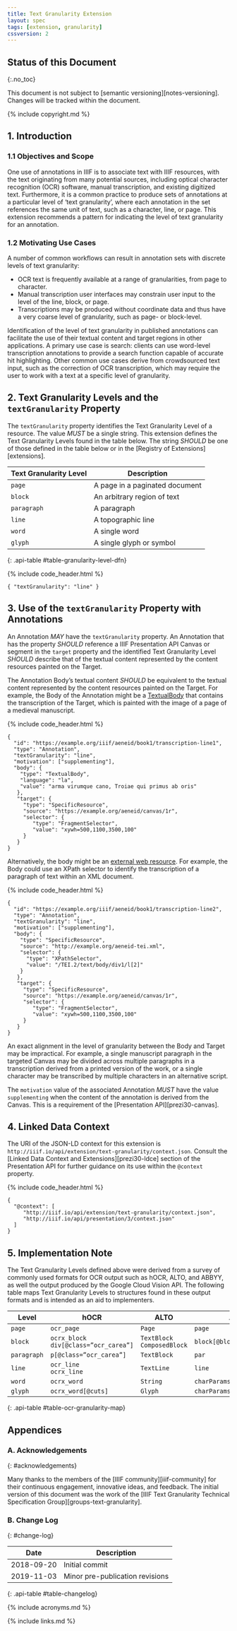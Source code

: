 ```yaml
---
title: Text Granularity Extension
layout: spec
tags: [extension, granularity]
cssversion: 2
---
```


## Status of this Document
{:.no_toc}

This document is not subject to [semantic versioning][notes-versioning].
Changes will be tracked within the document.

{% include copyright.md %}


## 1. Introduction

### 1.1 Objectives and Scope

One use of annotations in IIIF is to associate text with IIIF resources, with the text originating from many potential sources, including optical character recognition (OCR) software, manual transcription, and existing digitized text. Furthermore, it is a common practice to produce sets of annotations at a particular level of ‘text granularity’, where each annotation in the set references the same unit of text, such as a character, line, or page. This extension recommends a pattern for indicating the level of text granularity for an annotation.

### 1.2 Motivating Use Cases

A number of common workflows can result in annotation sets with discrete levels of text granularity:

- OCR text is frequently available at a range of granularities, from page to character.
- Manual transcription user interfaces may constrain user input to the level of the line,
block, or page.
- Transcriptions may be produced without coordinate data and thus have a very coarse level of granularity, such as page- or block-level.

Identification of the level of text granularity in published annotations can facilitate the use of their textual content and target regions in other applications.  A primary use case is search: clients can use word-level transcription annotations to provide a search function capable of accurate hit highlighting.  Other common use cases derive from crowdsourced text input, such as the correction of OCR transcription, which may require the user to work with a text at a specific level of granularity.

## 2. Text Granularity Levels and the `textGranularity` Property

The `textGranularity` property identifies the Text Granularity Level of a resource. The value _MUST_ be a single string. This extension defines the Text Granularity Levels found in the table below. The string _SHOULD_ be one of those defined in the table below or in the [Registry of Extensions][extensions].

| Text Granularity Level       |  Description   |
|------------------------------|-----------------
| `page`                       |  A page in a paginated document |
| `block`                      |  An arbitrary region of text    |
| `paragraph`                  |  A paragraph                    |
| `line`                       |  A topographic line             |
| `word`                       |  A single word                  |
| `glyph`                      |  A single glyph or symbol       |
{: .api-table #table-granularity-level-dfn}

{% include code_header.html %}
``` json-doc
{ "textGranularity": "line" }
```

## 3. Use of the `textGranularity` Property with Annotations

An Annotation _MAY_ have the `textGranularity` property. An Annotation that has the property _SHOULD_ reference a IIIF Presentation API Canvas or segment in the `target` property and the identified Text Granularity Level _SHOULD_ describe that of the textual content represented by the content resources painted on the Target.

The Annotation Body’s textual content _SHOULD_ be equivalent to the textual content represented by the content resources painted on the Target. For example, the Body of the Annotation might be a [TextualBody](https://www.w3.org/TR/annotation-model/#embedded-textual-body) that contains the transcription of the Target, which is painted with the image of a page of a medieval manuscript.

{% include code_header.html %}
``` json-doc
{
  "id": "https://example.org/iiif/aeneid/book1/transcription-line1",
  "type": "Annotation",
  "textGranularity": "line",
  "motivation": ["supplementing"],
  "body": {
    "type": "TextualBody",
    "language": "la",
    "value": "arma virumque cano, Troiae qui primus ab oris"
   },
   "target": {
     "type": "SpecificResource",
     "source": "https://example.org/aeneid/canvas/1r",
     "selector": {
        "type": "FragmentSelector",
        "value": "xywh=500,1100,3500,100"
     }
   }
}
```
Alternatively, the body might be an [external web resource](https://www.w3.org/TR/annotation-model/#external-web-resources).  For example, the Body could use an XPath selector to identify the transcription of a paragraph of text within an XML document.

{% include code_header.html %}
``` json-doc
{
  "id": "https://example.org/iiif/aeneid/book1/transcription-line2",
  "type": "Annotation",
  "textGranularity": "line",
  "motivation": ["supplementing"],
  "body": {
    "type": "SpecificResource",
    "source": "http://example.org/aeneid-tei.xml",
    "selector": {
      "type": "XPathSelector",
      "value": "/TEI.2/text/body/div1/l[2]"
    }
   },
   "target": {
     "type": "SpecificResource",
     "source": "https://example.org/aeneid/canvas/1r",
     "selector": {
        "type": "FragmentSelector",
        "value": "xywh=500,1100,3500,100"
     }
   }
}
```

An exact alignment in the level of granularity between the Body and Target may be impractical. For example, a single manuscript paragraph in the targeted Canvas may be divided across multiple paragraphs in a transcription derived from a printed version of the work, or a single character may be transcribed by multiple characters in an alternative script.

The `motivation` value of the associated Annotation _MUST_ have the value `supplementing` when the content of the annotation is derived from the Canvas.  This is a requirement of the [Presentation API][prezi30-canvas].

## 4. Linked Data Context

The URI of the JSON-LD context for this extension is `http://iiif.io/api/extension/text-granularity/context.json`.  Consult the [Linked Data Context and Extensions][prezi30-ldce] section of the Presentation API for further guidance on its use within the `@context` property.

{% include code_header.html %}
``` json-doc
{
  "@context": [
     "http://iiif.io/api/extension/text-granularity/context.json",
     "http://iiif.io/api/presentation/3/context.json"
  ]
}
```

## 5. Implementation Note

The Text Granularity Levels defined above were derived from a survey of commonly used formats for OCR output such as hOCR, ALTO, and ABBYY, as well the output produced by the Google Cloud Vision API. The following table maps Text Granularity Levels to structures found in these output formats and is intended as an aid to implementers.

| Level       | hOCR           | ALTO          | ABBYY               | Google |
|-------------|----------------|---------------|---------------------|--------|
| `page`      | `ocr_page`     | `Page`        | `page`              | `Page` |
| `block`     | `ocrx_block`<br/>`div[@class=”ocr_carea”]` | `TextBlock`<br/>`ComposedBlock`| `block[@blockType="Text"]` | `Block` |
| `paragraph` | `p[@class=”ocr_carea”]` | `TextBlock` | `par` | `Paragraph` |
| `line`      | `ocr_line`<br/>`ocrx_line` | `TextLine` | `line` | - |
| `word`      | `ocrx_word`    | `String`      | `charParams[@wordStart=”1”]` | `Word` |
| `glyph`     | `ocrx_word[@cuts]` | `Glyph`   | `charParams`        | `Symbol` |
{: .api-table #table-ocr-granularity-map}

## Appendices

### A. Acknowledgements
{: #acknowledgements}

Many thanks to the members of the [IIIF community][iiif-community] for their continuous engagement, innovative ideas, and feedback.  The initial version of this document was the work of the [IIIF Text Granularity Technical Specification Group][groups-text-granularity].

### B. Change Log
{: #change-log}

| Date       | Description           |
| ---------- | --------------------- |
| 2018-09-20 | Initial commit        |
| 2019-11-03 | Minor pre-publication revisions      |
{: .api-table #table-changelog}

{% include acronyms.md %}

{% include links.md %}
